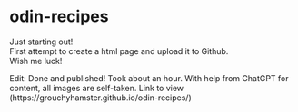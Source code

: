 # odin-recipes

<p>Just starting out!
<br>First attempt to create a html page and upload it to Github.
<br>Wish me luck!</p>

<p>Edit: Done and published! Took about an hour. With help from ChatGPT for content, all images are self-taken. Link to view (https://grouchyhamster.github.io/odin-recipes/)